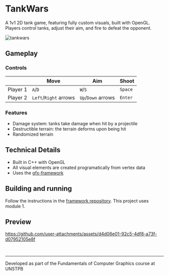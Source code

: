 # TankWars

A 1v1 2D tank game, featuring fully custom visuals, built with OpenGL.
<br>
Players control tanks, adjust their aim, and fire to defeat the opponent.

![tankwars](https://github.com/user-attachments/assets/87ab9e99-6332-4415-86b6-44fd69f963a0)

## Gameplay

### Controls

|          | Move                  | Aim                | Shoot   |
|----------|-----------------------|--------------------|---------|
| Player 1 | `A`/`D`               | `W`/`S`            | `Space` |
| Player 2 | `Left`/`Right` arrows | `Up`/`Down` arrows | `Enter` |

### Features

- Damage system: tanks take damage when hit by a projectile
- Destructible terrain: the terrain deforms upon being hit
- Randomized terrain


## Technical Details

- Built in C++ with OpenGL
- All visual elements are created programatically from vertex data
- Uses the [gfx-framework](https://github.com/UPB-Graphics/gfx-framework)

## Building and running
Follow the instructions in the [framework repository](https://github.com/UPB-Graphics/gfx-framework?tab=readme-ov-file#gear-building). This project uses module 1. 

## Preview

https://github.com/user-attachments/assets/d4d06e01-92c5-4df8-a73f-d07952105e8f

<br>

***
Developed as part of the Fundamentals of Computer Graphics course at UNSTPB

